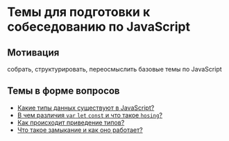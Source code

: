 # Темы для подготовки к собеседованию по JavaScript

## Мотивация

собрать, структурировать, переосмыслить базовые темы по JavaScript

## Темы в форме вопросов

- [Какие типы данных существуют в JavaScript?](./topcis/base_types.md)
- [В чем различия `var` `let` `const` и что такое `hosing`?](./topcis/var_let_const_hosting.md)
- [Как происходит приведение типов?](./topcis/type_conversions.md)
- [Что такое замыкание и как оно работает?](./topcis/closure.md)
